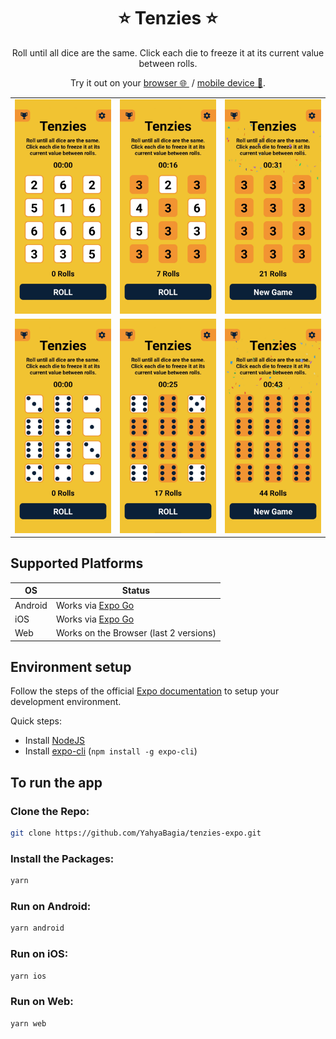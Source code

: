 <p align="center">
    <h1 align="center">⭐ Tenzies ⭐</h1>
</p>

<p align="center">Roll until all dice are the same. Click each die to freeze it at its current value between rolls.</p>
<p align="center">Try it out on your <a href="https://yahyabagia.github.io/tenzies-expo/" target="_blank">browser 🌐 </a> &nbsp;/&nbsp;<a href="https://expo.dev/@yahyabagia/tenzies-expo" target="_blank">mobile device 📱</a>.</p>

<p align="center">
<table>
<tr>
<td><img src="screenshots/D1.jpg"></td>
<td><img src="screenshots/D2.jpg"></td>
<td><img src="screenshots/D3.jpg"></td>
</tr>
<tr>
<td><img src="screenshots/S1.jpg"></td>
<td><img src="screenshots/S2.jpg"></td>
<td><img src="screenshots/S3.jpg"></td>
</tr>
</table>
</p>

## Supported Platforms

| OS      | Status                                                                                         |
| ------- | ---------------------------------------------------------------------------------------------- |
| Android | Works via [Expo Go](https://docs.expo.dev/get-started/installation/#2-expo-go-app-for-ios-and) |
| iOS     | Works via [Expo Go](https://docs.expo.dev/get-started/installation/#2-expo-go-app-for-ios-and) |
| Web     | Works on the Browser (last 2 versions)                                                         |

## Environment setup

Follow the steps of the official [Expo documentation](https://docs.expo.dev/) to setup your development environment.

Quick steps:

- Install [NodeJS](https://nodejs.org/en/)
- Install [expo-cli](https://docs.expo.dev/workflow/expo-cli/) (`npm install -g expo-cli`)

## To run the app

### Clone the Repo:

```bash
git clone https://github.com/YahyaBagia/tenzies-expo.git
```

### Install the Packages:

```bash
yarn
```

### Run on Android:

```bash
yarn android
```

### Run on iOS:

```bash
yarn ios
```

### Run on Web:

```bash
yarn web
```

